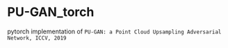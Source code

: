 # PU-GAN_torch
pytorch implementation of `PU-GAN: a Point Cloud Upsampling Adversarial Network, ICCV, 2019`
